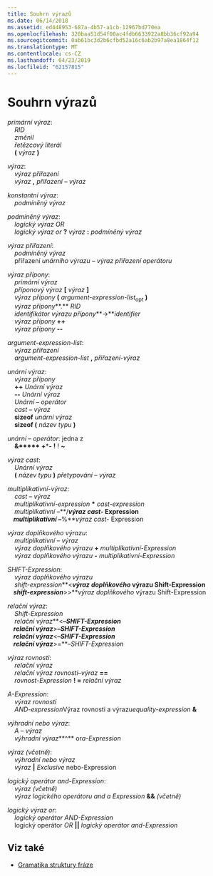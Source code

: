 ```yaml
---
title: Souhrn výrazů
ms.date: 06/14/2018
ms.assetid: ed448953-687a-4b57-a1cb-12967bd770ea
ms.openlocfilehash: 320baa51d54f00ac4fdb6633922a8bb36cf92a94
ms.sourcegitcommit: 0ab61bc3d2b6cfbd52a16c6ab2b97a8ea1864f12
ms.translationtype: MT
ms.contentlocale: cs-CZ
ms.lasthandoff: 04/23/2019
ms.locfileid: "62157815"
---
```

# <a name="summary-of-expressions"></a>Souhrn výrazů

*primární výraz*:<br/>
&nbsp;&nbsp;&nbsp;&nbsp;*RID*<br/>
&nbsp;&nbsp;&nbsp;&nbsp;*změnil*<br/>
&nbsp;&nbsp;&nbsp;&nbsp;*řetězcový literál*<br/>
&nbsp;&nbsp;&nbsp;&nbsp;**(**  *výraz*  **)**

*výraz*:<br/>
&nbsp;&nbsp;&nbsp;&nbsp;*výraz přiřazení*<br/>
&nbsp;&nbsp;&nbsp;&nbsp;*výraz*  **,**  *přiřazení – výraz*

*konstantní výraz*:<br/>
&nbsp;&nbsp;&nbsp;&nbsp;*podmíněný výraz*

*podmíněný výraz*:<br/>
&nbsp;&nbsp;&nbsp;&nbsp;*logický výraz OR*<br/>
&nbsp;&nbsp;&nbsp;&nbsp;*logický výraz or*  **?**  *výraz*  **:**  *podmíněný výraz*

*výraz přiřazení*:<br/>
&nbsp;&nbsp;&nbsp;&nbsp;*podmíněný výraz*<br/>
&nbsp;&nbsp;&nbsp;&nbsp;přiřazení *unárního výrazu* – *výraz přiřazení* *operátoru*

*výraz přípony*:<br/>
&nbsp;&nbsp;&nbsp;&nbsp;*primární výraz*<br/>
&nbsp;&nbsp;&nbsp;&nbsp;*příponový výraz*  **[**  *výraz*  **]**<br/>
&nbsp;&nbsp;&nbsp;&nbsp;*výraz přípony*  **(**  *argument-expression-list*<sub>opt</sub> **)**<br/>
&nbsp;&nbsp;&nbsp;&nbsp;*výraz přípony***.**    *RID*<br/>
&nbsp;&nbsp;&nbsp;&nbsp;*identifikátor výrazu přípony***->***identifier*    <br/>
&nbsp;&nbsp;&nbsp;&nbsp;*výraz přípony*  **++**<br/>
&nbsp;&nbsp;&nbsp;&nbsp;*výraz přípony*  **--**

*argument-expression-list*:<br/>
&nbsp;&nbsp;&nbsp;&nbsp;*výraz přiřazení*<br/>
&nbsp;&nbsp;&nbsp;&nbsp;*argument-expression-list*  **,**  *přiřazení-výraz*

*unární výraz*:<br/>
&nbsp;&nbsp;&nbsp;&nbsp;*výraz přípony*<br/>
&nbsp;&nbsp;&nbsp;&nbsp;**++**  *Unární výraz*<br/>
&nbsp;&nbsp;&nbsp;&nbsp;**--**  *Unární výraz*<br/>
&nbsp;&nbsp;&nbsp;&nbsp;*Unární – operátor*<br/>
&nbsp;&nbsp;&nbsp;&nbsp;*cast – výraz*<br/>
&nbsp;&nbsp;&nbsp;&nbsp;**sizeof**  *unární výraz*<br/>
&nbsp;&nbsp;&nbsp;&nbsp;**sizeof (**  *název typu*  **)**

*unární – operátor*: jedna z<br/>
&nbsp;&nbsp;&nbsp;&nbsp;**&****&#42;** **+**&#42;**-** **!** ! **~**

*výraz cast*:<br/>
&nbsp;&nbsp;&nbsp;&nbsp;*Unární výraz*<br/>
&nbsp;&nbsp;&nbsp;&nbsp;**(**  *název typu*  **)**  *přetypování – výraz*

*multiplikativní-výraz*:<br/>
&nbsp;&nbsp;&nbsp;&nbsp;*cast – výraz*<br/>
&nbsp;&nbsp;&nbsp;&nbsp;*multiplikativní-expression* **&#42;** *cast-expression*    <br/>
&nbsp;&nbsp;&nbsp;&nbsp;*multiplikativní –***/***výraz cast-* Expression    <br/>
&nbsp;&nbsp;&nbsp;&nbsp;*multiplikativní –***%***výraz cast-* Expression    

*výraz doplňkového výrazu*:<br/>
&nbsp;&nbsp;&nbsp;&nbsp;*multiplikativní – výraz*<br/>
&nbsp;&nbsp;&nbsp;&nbsp;*výraz doplňkového výrazu*  **+**  *multiplikativní-Expression*<br/>
&nbsp;&nbsp;&nbsp;&nbsp;*výraz doplňkového výrazu*  **-**  *multiplikativní-Expression*

*SHIFT-Expression*:<br/>
&nbsp;&nbsp;&nbsp;&nbsp;*výraz doplňkového výrazu*<br/>
&nbsp;&nbsp;&nbsp;&nbsp;*shift-expression***\<***výraz doplňkového* výrazu Shift-Expression    <br/>
&nbsp;&nbsp;&nbsp;&nbsp;*shift-expression***>>***výraz doplňkového* výrazu Shift-Expression    

*relační výraz*:<br/>
&nbsp;&nbsp;&nbsp;&nbsp;*Shift-Expression*<br/>
&nbsp;&nbsp;&nbsp;&nbsp;*relační výraz***\<**–*SHIFT-Expression*    <br/>
&nbsp;&nbsp;&nbsp;&nbsp;*relační výraz***>**–*SHIFT-Expression*    <br/>
&nbsp;&nbsp;&nbsp;&nbsp;*relační výraz***\<**–*SHIFT-Expression*    <br/>
&nbsp;&nbsp;&nbsp;&nbsp;*relační výraz***>=**–*SHIFT-Expression*    

*výraz rovnosti*:<br/>
&nbsp;&nbsp;&nbsp;&nbsp;*relační výraz*<br/>
&nbsp;&nbsp;&nbsp;&nbsp;*relační výraz rovnosti*–*výraz* **==**    <br/>
&nbsp;&nbsp;&nbsp;&nbsp;*rovnost-Expression*  **! =**  *relační výraz*

*A-Expression*:<br/>
&nbsp;&nbsp;&nbsp;&nbsp;*výraz rovnosti*<br/>
&nbsp;&nbsp;&nbsp;&nbsp;*AND-expression*Výraz rovnosti a výrazu*equality-expression* **&**    

*výhradní nebo výraz*:<br/>
&nbsp;&nbsp;&nbsp;&nbsp;*A – výraz*<br/>
&nbsp;&nbsp;&nbsp;&nbsp;*výhradní výraz***^** or*a-Expression*    

*výraz (včetně)*:<br/>
&nbsp;&nbsp;&nbsp;&nbsp;*výhradní nebo výraz*<br/>
&nbsp;&nbsp;&nbsp;&nbsp;*výraz* **&#124;** *Exclusive* nebo-Expression    

*logický operátor and-Expression*:<br/>
&nbsp;&nbsp;&nbsp;&nbsp;*výraz (včetně)*<br/>
&nbsp;&nbsp;&nbsp;&nbsp;*výraz logického operátoru and a Expression*  **&&**  *(včetně)*

*logický výraz or*:<br/>
&nbsp;&nbsp;&nbsp;&nbsp;*logický operátor AND-Expression*<br/>
&nbsp;&nbsp;&nbsp;&nbsp;logický operátor *OR* **&#124;&#124;** *logický operátor and-Expression*    

## <a name="see-also"></a>Viz také

- [Gramatika struktury fráze](../c-language/phrase-structure-grammar.md)
